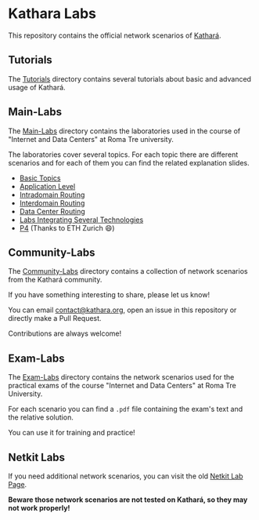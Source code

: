 # Kathara Labs
This repository contains the official network scenarios of [Kathará](https://github.com/KatharaFramework/Kathara).

## Tutorials
The [Tutorials](tutorials) directory contains several tutorials about basic and advanced usage of Kathará.

## Main-Labs
The [Main-Labs](main-labs) directory contains the laboratories used in the course of "Internet and Data Centers" at
Roma Tre university. 

The laboratories cover several topics. For each topic there are different scenarios and for each of them you can find 
the related explanation slides.
* [Basic Topics](main-labs/basic-topics)
* [Application Level](main-labs/application-level)
* [Intradomain Routing](main-labs/intradomain-routing)
* [Interdomain Routing](main-labs/interdomain-routing)
* [Data Center Routing](main-labs/data-center-routing)
* [Labs Integrating Several Technologies](main-labs/labs-integrating-several-technologies)
* [P4](main-labs/p4) (Thanks to ETH Zurich :smile:)

## Community-Labs
The [Community-Labs](community-labs) directory contains a collection of network scenarios from the Kathará community.

If you have something interesting to share, please let us know! 

You can email [contact@kathara.org](mailto:contact@kathara.org), open an issue in this repository or directly make a 
Pull Request. 

Contributions are always welcome! 


## Exam-Labs
The [Exam-Labs](exam-labs) directory contains the network scenarios used for the practical exams of the course 
"Internet and Data Centers" at  Roma Tre University.

For each scenario you can find a `.pdf` file containing the exam's text and the relative solution. 

You can use it for training and practice!

## Netkit Labs

If you need additional network scenarios, you can visit the old [Netkit Lab Page](https://www.netkit.org/exams.html). 

**Beware those network scenarios are not tested on Kathará, so they may not work properly!**
